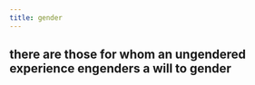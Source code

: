 ```yaml
---
title: gender
---
```


## there are those for whom an ungendered experience engenders a will to gender
